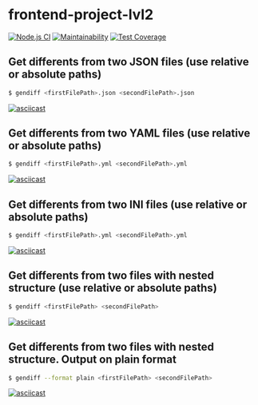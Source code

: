 # frontend-project-lvl2

[![Node.js CI](https://github.com/ggrelaxi/frontend-project-lvl2/workflows/Node.js%20CI/badge.svg)](https://github.com/ggrelaxi/frontend-project-lvl2/actions)
[![Maintainability](https://api.codeclimate.com/v1/badges/4988d97517a9c20c4fb4/maintainability)](https://codeclimate.com/github/ggrelaxi/frontend-project-lvl2/maintainability)
[![Test Coverage](https://api.codeclimate.com/v1/badges/4988d97517a9c20c4fb4/test_coverage)](https://codeclimate.com/github/ggrelaxi/frontend-project-lvl2/test_coverage)

## Get differents from two JSON files (use relative or absolute paths)
```sh
$ gendiff <firstFilePath>.json <secondFilePath>.json
```
[![asciicast](https://asciinema.org/a/337517.png)](https://asciinema.org/a/337517)


## Get differents from two YAML files (use relative or absolute paths)
```sh
$ gendiff <firstFilePath>.yml <secondFilePath>.yml
```
[![asciicast](https://asciinema.org/a/337988.png)](https://asciinema.org/a/337988)

## Get differents from two INI files (use relative or absolute paths)
```sh
$ gendiff <firstFilePath>.yml <secondFilePath>.yml
```
[![asciicast](https://asciinema.org/a/338023.png)](https://asciinema.org/a/338023)


## Get differents from two files with nested structure (use relative or absolute paths)
```sh
$ gendiff <firstFilePath> <secondFilePath>
```
[![asciicast](https://asciinema.org/a/340090.png)](https://asciinema.org/a/340090)

## Get differents from two files with nested structure. Output on plain format
```sh
$ gendiff --format plain <firstFilePath> <secondFilePath>
```
[![asciicast](https://asciinema.org/a/340158.png)](https://asciinema.org/a/340158)